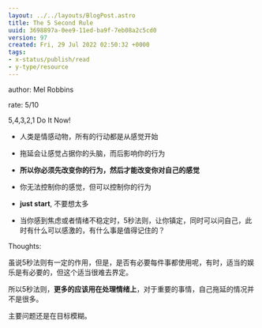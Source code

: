 ```yaml
---
layout: ../../layouts/BlogPost.astro
title: The 5 Second Rule
uuid: 3698897a-0ee9-11ed-ba9f-7eb08a2c5cd0
version: 97
created: Fri, 29 Jul 2022 02:50:32 +0000
tags:
- x-status/publish/read
- y-type/resource
---
```


author: Mel Robbins

rate: 5/10

5,4,3,2,1 Do It Now!

- 人类是情感动物，所有的行动都是从感觉开始

- 拖延会让感觉占据你的头脑，而后影响你的行为

- **所以你必须先改变你的行为，然后才能改变你对自己的感觉**

- 你无法控制你的感觉，但可以控制你的行为

- **just start**, 不要想太多

- 当你感到焦虑或者情绪不稳定时，5秒法则，让你镇定，同时可以问自己，此时有什么可以感激的，有什么事是值得记住的？

Thoughts:

虽说5秒法则有一定的作用，但是，是否有必要每件事都使用呢，有时，适当的娱乐是有必要的，但这个适当很难去界定。

所以5秒法则，**更多的应该用在处理情绪上**，对于重要的事情，自己拖延的情况并不是很多。

主要问题还是在目标模糊。